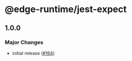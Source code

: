 # @edge-runtime/jest-expect

## 1.0.0

### Major Changes

- initial release ([#164](https://github.com/vercel/edge-runtime/pull/164))
